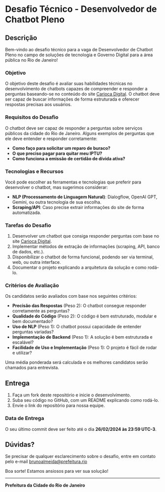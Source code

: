 # Desafio Técnico - Desenvolvedor de Chatbot Pleno

## Descrição

Bem-vindo ao desafio técnico para a vaga de Desenvolvedor de Chatbot Pleno no campo de soluções de tecnologia e Governo Digital para a área pública no Rio de Janeiro!

### Objetivo

O objetivo deste desafio é avaliar suas habilidades técnicas no desenvolvimento de chatbots capazes de compreender e responder a perguntas baseando-se no conteúdo do site [Carioca Digital](https://home.carioca.rio/). O chatbot deve ser capaz de buscar informações de forma estruturada e oferecer respostas precisas aos usuários.

### Requisitos do Desafio

O chatbot deve ser capaz de responder a perguntas sobre serviços públicos da cidade do Rio de Janeiro. Alguns exemplos de perguntas que ele deve entender e responder corretamente:

- **Como faço para solicitar um reparo de buraco?**
- **O que preciso pagar para quitar meu IPTU?**
- **Como funciona a emissão de certidão de dívida ativa?**

### Tecnologias e Recursos

Você pode escolher as ferramentas e tecnologias que preferir para desenvolver o chatbot, mas sugerimos considerar:

- **NLP (Processamento de Linguagem Natural)**: Dialogflow, OpenAI GPT, Gemini, ou outra tecnologia de sua escolha.
- **Scraping/API**: Caso precise extrair informações do site de forma automatizada.

### Tarefas do Desafio

1. Desenvolver um chatbot que consiga responder perguntas com base no site [Carioca Digital](https://home.carioca.rio/).
2. Implementar métodos de extração de informações (scraping, API, banco de dados, etc.).
3. Disponibilizar o chatbot de forma funcional, podendo ser via terminal, web, ou outra interface.
4. Documentar o projeto explicando a arquitetura da solução e como rodá-lo.

### Critérios de Avaliação

Os candidatos serão avaliados com base nos seguintes critérios:

- **Precisão das Respostas** (Peso 2): O chatbot consegue responder corretamente as perguntas?
- **Qualidade do Código** (Peso 2): O código é bem estruturado, modular e bem documentado?
- **Uso de NLP** (Peso 1): O chatbot possui capacidade de entender perguntas variadas?
- **Implementação de Backend** (Peso 1): A solução é bem estruturada e escalável?
- **Facilidade de Uso e Implementação** (Peso 1): O projeto é fácil de rodar e utilizar?

Uma média ponderada será calculada e os melhores candidatos serão chamados para entrevista.

## Entrega

1. Faça um fork deste repositório e inicie o desenvolvimento.
2. Suba seu código no GitHub, com um README explicando como rodá-lo.
3. Envie o link do repositório para nossa equipe.

### Data de Entrega

O seu último commit deve ser feito até o dia **26/02/2024 às 23:59 UTC-3**.

## Dúvidas?

Se precisar de qualquer esclarecimento sobre o desafio, entre em contato pelo e-mail brunoalmeida@prefeitura.rio

Boa sorte! Estamos ansiosos para ver sua solução!

---

**Prefeitura da Cidade do Rio de Janeiro**
